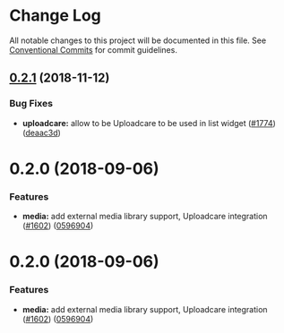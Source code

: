 # Change Log

All notable changes to this project will be documented in this file.
See [Conventional Commits](https://conventionalcommits.org) for commit guidelines.

## [0.2.1](https://github.com/netlify/netlify-cms/tree/master/packages/netlify-cms-media-library-uploadcare/compare/netlify-cms-media-library-uploadcare@0.2.0...netlify-cms-media-library-uploadcare@0.2.1) (2018-11-12)


### Bug Fixes

* **uploadcare:** allow to be Uploadcare to be used in list widget ([#1774](https://github.com/netlify/netlify-cms/tree/master/packages/netlify-cms-media-library-uploadcare/issues/1774)) ([deaac3d](https://github.com/netlify/netlify-cms/tree/master/packages/netlify-cms-media-library-uploadcare/commit/deaac3d))





<a name="0.2.0"></a>
# 0.2.0 (2018-09-06)


### Features

* **media:** add external media library support, Uploadcare integration ([#1602](https://github.com/netlify/netlify-cms/tree/master/packages/netlify-cms-media-library-uploadcare/issues/1602)) ([0596904](https://github.com/netlify/netlify-cms/tree/master/packages/netlify-cms-media-library-uploadcare/commit/0596904))




<a name="0.2.0"></a>
# 0.2.0 (2018-09-06)


### Features

* **media:** add external media library support, Uploadcare integration ([#1602](https://github.com/netlify/netlify-cms/tree/master/packages/netlify-cms-media-library-uploadcare/issues/1602)) ([0596904](https://github.com/netlify/netlify-cms/tree/master/packages/netlify-cms-media-library-uploadcare/commit/0596904))
